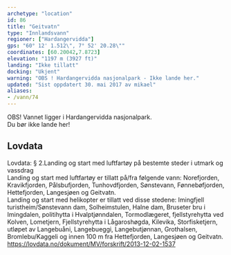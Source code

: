 ```yaml
---
archetype: "location"
id: 86
title: "Geitvatn"
type: "Innlandsvann"
regioner: ["Hardangervidda"]
gps: "60° 12' 1.512\", 7° 52' 20.28\""
coordinates: [60.20042,7.8723]
elevation: "1197 m (3927 ft)"
landing: "Ikke tillatt"
docking: "Ukjent"
warning: "OBS ! Hardangervidda nasjonalpark - Ikke lande her."
updated: "Sist oppdatert 30. mai 2017 av mikael"
aliases:
- /vann/74
---
```


OBS! Vannet ligger i Hardangervidda nasjonalpark.\
Du bør ikke lande her!

## Lovdata

Lovdata: § 2.Landing og start med luftfartøy på bestemte steder i utmark og vassdrag\
Landing og start med luftfartøy er tillatt på/fra følgende vann: Norefjorden, Kravikfjorden, Pålsbufjorden, Tunhovdfjorden, Sønstevann, Fønnebøfjorden, Hettefjorden, Langesjøen og Geitvatn.\
Landing og start med helikopter er tillatt ved disse stedene: Imingfjell turistheim/Sønstevann dam, Solheimstulen, Halne dam, Bruseter bru i Imingdalen, politihytta i Hvalptjønndalen, Tormodlægeret, fjellstyrehytta ved Kolven, Lometjern, Fjellstyrehytta i Lågaroshøgda, Kilevika, Storfisketjern, utløpet av Langebuåni, Langebueggi, Langebutjønnan, Grothalsen, Bromlebu/Kaggeli og innen 100 m fra Hettefjorden, Langesjøen og Geitvatn.         https://lovdata.no/dokument/MV/forskrift/2013-12-02-1537
